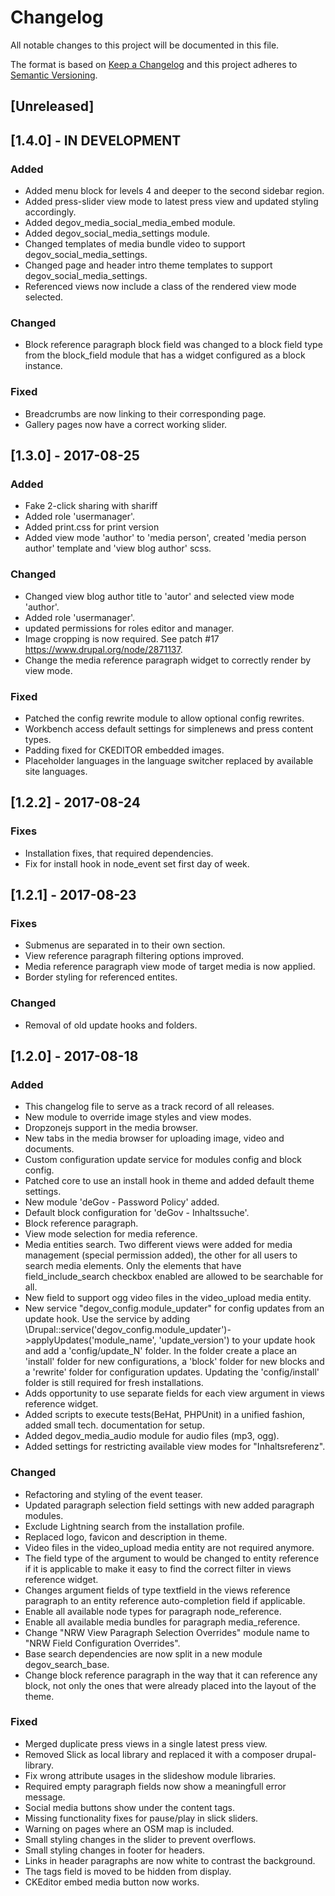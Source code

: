 # Changelog
All notable changes to this project will be documented in this file.

The format is based on [Keep a Changelog](http://keepachangelog.com/en/1.0.0/)
and this project adheres to [Semantic Versioning](http://semver.org/spec/v2.0.0.html).

## [Unreleased]

## [1.4.0] - IN DEVELOPMENT
### Added
- Added menu block for levels 4 and deeper to the second sidebar region.
- Added press-slider view mode to latest press view and updated styling accordingly.
- Added degov_media_social_media_embed module.
- Added degov_social_media_settings module.
- Changed templates of media bundle video to support degov_social_media_settings.
- Changed page and header intro theme templates to support degov_social_media_settings.
- Referenced views now include a class of the rendered view mode selected.

### Changed
- Block reference paragraph block field was changed to a block field type from the
  block_field module that has a widget configured as a block instance.

### Fixed
- Breadcrumbs are now linking to their corresponding page.
- Gallery pages now have a correct working slider.

## [1.3.0] - 2017-08-25
### Added
- Fake 2-click sharing with shariff
- Added role 'usermanager'.
- Added print.css for print version
- Added view mode 'author' to 'media person', created 'media person author' template and 'view blog author' scss.

### Changed
- Changed view blog author title to 'autor' and selected view mode 'author'.
- Added role 'usermanager'.
- updated permissions for roles editor and manager.
- Image cropping is now required. See patch #17 https://www.drupal.org/node/2871137.
- Change the media reference paragraph widget to correctly render by view mode.

### Fixed
- Patched the config rewrite module to allow optional config rewrites.
- Workbench access default settings for simplenews and press content types.
- Padding fixed for CKEDITOR embedded images.
- Placeholder languages in the language switcher replaced by available site languages.

## [1.2.2] - 2017-08-24
### Fixes
- Installation fixes, that required dependencies.
- Fix for install hook in node_event set first day of week.

## [1.2.1] - 2017-08-23
### Fixes
- Submenus are separated in to their own section.
- View reference paragraph filtering options improved.
- Media reference paragraph view mode of target media is now applied.
- Border styling for referenced entites.

### Changed
- Removal of old update hooks and folders.

## [1.2.0] - 2017-08-18
### Added
- This changelog file to serve as a track record of all releases.
- New module to override image styles and view modes.
- Dropzonejs support in the media browser.
- New tabs in the media browser for uploading image, video and documents.
- Custom configuration update service for modules config and block config.
- Patched core to use an install hook in theme and added default theme settings.
- New module 'deGov - Password Policy' added.
- Default block configuration for 'deGov - Inhaltssuche'.
- Block reference paragraph.
- View mode selection for media reference.
- Media entities search. Two different views were added for media management 
  (special permission added), the other for all users to search media elements. 
  Only the elements that have field_include_search checkbox enabled are allowed 
  to be searchable for all.
- New field to support ogg video files in the video_upload media entity.
- New service "degov_config.module_updater" for config updates from an update hook.
  Use the service by adding \Drupal::service('degov_config.module_updater')->applyUpdates('module_name', 'update_version')
  to your update hook and add a 'config/update_N' folder. In the folder
  create a place an 'install' folder for new configurations, a 'block' folder
  for new blocks and a 'rewrite' folder for configuration updates.
  Updating the 'config/install' folder is still required for fresh installations.
- Adds opportunity to use separate fields for each view argument in views
  reference widget.
- Added scripts to execute tests(BeHat, PHPUnit) in a unified fashion, added small tech. documentation for setup.
- Added degov_media_audio module for audio files (mp3, ogg).
- Added settings for restricting available view modes for "Inhaltsreferenz".

### Changed
- Refactoring and styling of the event teaser.
- Updated paragraph selection field settings with new added paragraph modules.
- Exclude Lightning search from the installation profile.
- Replaced logo, favicon and description in theme.
- Video files in the video_upload media entity are not required anymore.
- The field type of the argument to would be changed to entity reference if it
  is applicable to make it easy to find the correct filter in views reference widget.
- Changes argument fields of type textfield in the views reference paragraph
  to an entity reference auto-completion field if applicable.
- Enable all available node types for paragraph node_reference.
- Enable all available media bundles for paragraph media_reference.
- Change "NRW View Paragraph Selection Overrides" module name to "NRW Field Configuration Overrides".
- Base search dependencies are now split in a new module degov_search_base.
- Change block reference paragraph in the way that it can reference any block,
  not only the ones that were already placed into the layout of the theme.

### Fixed
- Merged duplicate press views in a single latest press view.
- Removed Slick as local library and replaced it with a composer drupal-library.
- Fix wrong attribute usages in the slideshow module libraries.
- Required empty paragraph fields now show a meaningfull error message.
- Social media buttons show under the content tags.
- Missing functionality fixes for pause/play in slick sliders.
- Warning on pages where an OSM map is included.
- Small styling changes in the slider to prevent overflows.
- Small styling changes in footer for headers.
- Links in header paragraphs are now white to contrast the background.
- The tags field is moved to be hidden from display.
- CKEditor embed media button now works.

